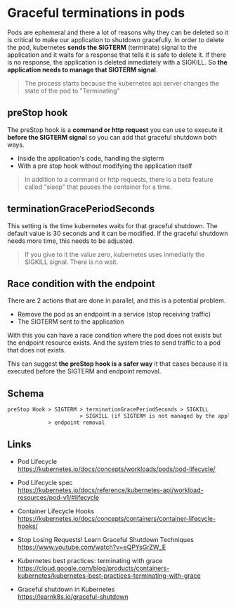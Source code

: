 # Graceful terminations in pods

Pods are ephemeral and there a lot of reasons why they can be deleted so it is critical to make our application to shutdown gracefully.
In order to delete the pod, kubernetes **sends the SIGTERM** (terminate) signal to the application and it waits for a response that tells it is safe to delete it. If there is no response, the application is deleted inmediately with a SIGKILL.
So **the application needs to manage that SIGTERM signal**.

> The process starts because the kubernetes api server changes the state of the pod to "Terminating"

## preStop hook

The preStop hook is a **command or http request** you can use to execute it **before the SIGTERM signal** so you can add that graceful shutdown both ways.

- Inside the application's code, handling the sigterm
- With a pre stop hook without modifying the application itself

> In addition to a command or http requests, there is a beta feature called "sleep" that pauses the container for a time.

## terminationGracePeriodSeconds

This setting is the time kubernetes waits for that graceful shutdown. The default value is 30 seconds and it can be modified. If the graceful shutdown needs more time, this needs to be adjusted.

> If you give to it the value zero, kubernetes uses inmediatly the SIGKILL signal. There is no wait.

## Race condition with the endpoint

There are 2 actions that are done in parallel, and this is a potential problem.

- Remove the pod as an endpoint in a service (stop receiving traffic)
- The SIGTERM sent to the application

With this you can have a race condition where the pod does not exists but the endpoint resource exists. And the system tries to send traffic to a pod that does not exists.

This can suggest **the preStop hook is a safer way** it that cases because it is executed before the SIGTERM and endpoint removal.

## Schema

```txt
preStop Hook > SIGTERM > terminationGracePeriodSeconds > SIGKILL
                       > SIGKILL (if SIGTERM is not managed by the application)
             > endpoint removal
```

## Links

- Pod Lifecycle  
<https://kubernetes.io/docs/concepts/workloads/pods/pod-lifecycle/>

- Pod Lifecycle spec  
<https://kubernetes.io/docs/reference/kubernetes-api/workload-resources/pod-v1/#lifecycle>

- Container Lifecycle Hooks  
<https://kubernetes.io/docs/concepts/containers/container-lifecycle-hooks/>

- Stop Losing Requests! Learn Graceful Shutdown Techniques  
<https://www.youtube.com/watch?v=eQPYsGrZW_E>

- Kubernetes best practices: terminating with grace  
<https://cloud.google.com/blog/products/containers-kubernetes/kubernetes-best-practices-terminating-with-grace>

- Graceful shutdown in Kubernetes  
<https://learnk8s.io/graceful-shutdown>
